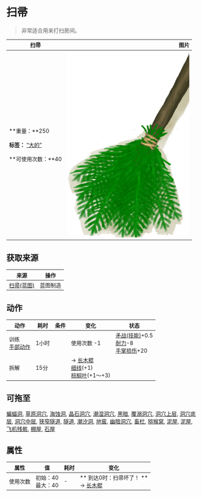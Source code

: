 # 扫帚  
> 非常适合用来打扫房间。  
  
  扫帚  |   图片   
 ----  |  ----:   
 **重量：**250<br><br>**标签：**	[“大的”](tag_Large.md)<br><br>**可使用次数：**40  |  ![](Sprite/Broom.png)   
  
## 获取来源  
来源  |  操作  
----  |  ----  
[扫帚(蓝图)](Bp_Broom.md)  |  蓝图制造  
## 动作  
动作  |  耗时  |  条件  |  变化  |  状态  
----  |  ----  |  ----  |  ----  |  ----  
训练<br>[手部动作](HandAction.md)  |  1小时  |    |  使用次数  -1  |  [矛战(技能)](Skill_SpearFighting.md)+0.5<br>[耐力](Stamina.md)-8<br>[手掌损伤](HandDamage.md)+20  
拆解<br>  |  15分  |    |  → [长木棍](StickLong.md)<br>[细线](CordFiber.md)(+1)<br>[棕榈叶](PalmFronds.md)(+1～+3)<br>  |    
## 可拖至  
[蝙蝠洞](CaveBats.md), [草原洞穴](CaveGrasslands.md), [海蚀洞](CaveSea.md), [晶石洞穴](CrystalChamber.md), [潮湿洞穴](DampChamber.md), [黑暗](DarkChamber.md), [覆溺洞穴](FloodedChamber.md), [洞穴上层](HighChamber.md), [洞穴底层](LowChamber.md), [洞穴中层](MidChamber.md), [狭窄隧道](NarrowTunnel.md), [隧道](Tunnel.md), [潮汐洞](CaveTidal.md), [地窖](Cellar.md), [幽暗洞穴](DarkCave.md), [畜栏](Enclosure.md), [猕猴窝](MacaqueDen.md), [泥屋](MudHut.md), [泥屋](MudHutRuins.md), [飞机残骸](PlaneCrash.md), [棚屋](Shed.md), [石屋](StoneHut.md)  
## 属性   
属性  |  值  |  耗时  |  变化  
----  |  ----  |  ----  |  ----  
使用次数  |  初始：40<br>最大：40  |  -  |  ** 到达0时：扫帚坏了！ **<br>→ [长木棍](StickLong.md)  
